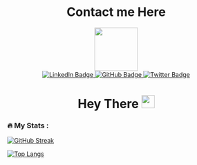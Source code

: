 <h1 align="center">
  Contact me Here
</h1>

<div id="header" align="center">
  <img src="https://media.giphy.com/media/qgQUggAC3Pfv687qPC/giphy.gif" width="100"/>
</div>

<div id="badges" align="center">
  <a href="https://www.linkedin.com/in/pedro-jorge21">
    <img src="https://img.shields.io/badge/LinkedIn-blue?style=for-the-badge&logo=linkedin&logoColor=white" alt="LinkedIn Badge"/>
  </a>
  <a href="https://www.instagram.com/pedrosmjorge21/">
    <img src="https://img.shields.io/badge/Instagram-red?style=for-the-badge&logo=instagram&logoColor=white" alt="GitHub Badge"/>
  </a>
  <a href="https://twitter.com/pedrosmjorge21">
    <img src="https://img.shields.io/badge/Twitter-blue?style=for-the-badge&logo=twitter&logoColor=white" alt="Twitter Badge"/>
  </a>
</div>

<h1 align="center">
  Hey There
  <img src="https://media.giphy.com/media/hvRJCLFzcasrR4ia7z/giphy.gif" width="30px"/>
</h1>

### :fire: My Stats :
[![GitHub Streak](http://github-readme-streak-stats.herokuapp.com?user=pedrosimao10&theme=soft-green&date_format=M%20j%5B%2C%20Y%5D)](https://git.io/streak-stats)

[![Top Langs](https://github-readme-stats.vercel.app/api/top-langs/?username=pedrosimao10&layout=compact&theme=vision-friendly-dark)](https://github.com/anuraghazra/github-readme-stats)
